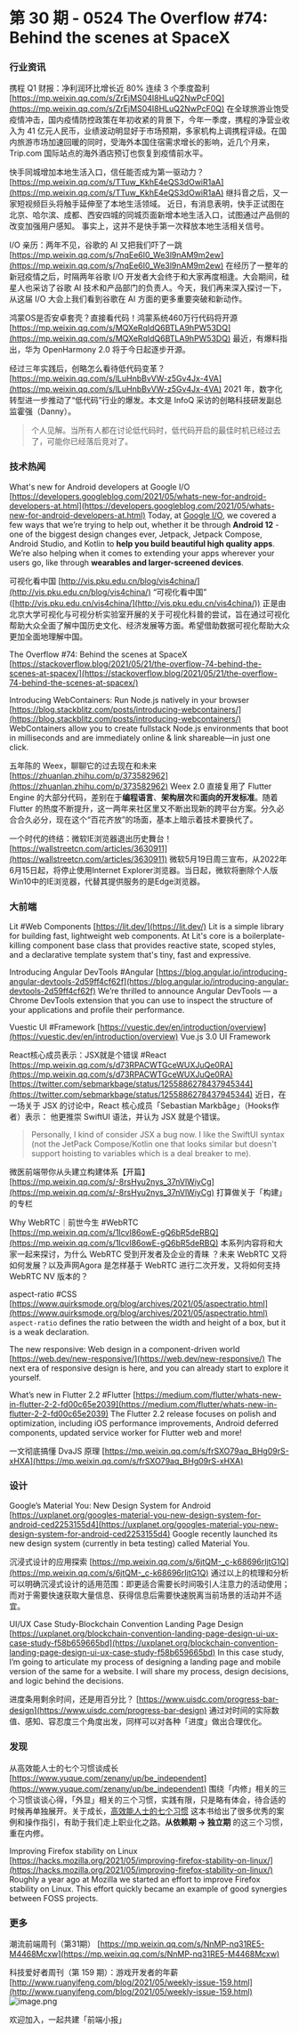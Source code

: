 # 第 30 期 - 0524 The Overflow #74: Behind the scenes at SpaceX
### 行业资讯
携程 Q1 财报：净利润环比增长近 80% 连续 3 个季度盈利
[https://mp.weixin.qq.com/s/ZrEjMS04I8HLuQ2NwPcF0Q](https://mp.weixin.qq.com/s/ZrEjMS04I8HLuQ2NwPcF0Q)
在全球旅游业饱受疫情冲击，国内疫情防控政策在年初收紧的背景下，今年一季度，携程的净营业收入为 41 亿元人民币，业绩波动明显好于市场预期，多家机构上调携程评级。在国内旅游市场加速回暖的同时，受海外本国住宿需求增长的影响，近几个月来，Trip.com 国际站点的海外酒店预订也恢复到疫情前水平。

快手同城增加本地生活入口，信任能否成为第一驱动力？
[https://mp.weixin.qq.com/s/TTuw_KkhE4eQS3dOwiR1aA](https://mp.weixin.qq.com/s/TTuw_KkhE4eQS3dOwiR1aA)
继抖音之后，又一家短视频巨头将触手延伸至了本地生活领域。 近日，有消息表明，快手正试图在北京、哈尔滨、成都、西安四城的同城页面新增本地生活入口，试图通过产品侧的改变加强用户感知。 事实上，这并不是快手第一次释放本地生活相关信号。

I/O 亲历：两年不见，谷歌的 AI 又把我们吓了一跳
[https://mp.weixin.qq.com/s/7nqEe6I0_We3l9nAM9m2ew](https://mp.weixin.qq.com/s/7nqEe6I0_We3l9nAM9m2ew)
在经历了一整年的新冠疫情之后，时隔两年谷歌 I/O 开发者大会终于和大家再度相逢。大会期间，硅星人也采访了谷歌 AI 技术和产品部门的负责人。今天，我们再来深入探讨一下，从这届 I/O 大会上我们看到谷歌在 AI 方面的更多重要突破和新动作。

鸿蒙OS是否安卓套壳？直接看代码！鸿蒙系统460万行代码将开源
[https://mp.weixin.qq.com/s/MQXeRqIdQ6BTLA9hPW53DQ](https://mp.weixin.qq.com/s/MQXeRqIdQ6BTLA9hPW53DQ)
最近，有爆料指出，华为 OpenHarmony 2.0 将于今日起逐步开源。

经过三年实践后，创略怎么看待低代码变革？
[https://mp.weixin.qq.com/s/lLuHnbBvVW-z5Gv4Jx-4VA](https://mp.weixin.qq.com/s/lLuHnbBvVW-z5Gv4Jx-4VA)
2021 年，数字化转型进一步推动了“低代码”行业的爆发。本文是 InfoQ 采访的创略科技研发副总监霍强（Danny）。
> 个人见解。当所有人都在讨论低代码时，低代码开启的最佳时机已经过去了，可能你已经落后竞对了。


### 技术热闻
What's new for Android developers at Google I/O
[https://developers.googleblog.com/2021/05/whats-new-for-android-developers-at.html](https://developers.googleblog.com/2021/05/whats-new-for-android-developers-at.html)
Today, at [Google I/O](https://events.google.com/io/?lng=en), we covered a few ways that we’re trying to help out, whether it be through **Android 12** - one of the biggest design changes ever, Jetpack, Jetpack Compose, Android Studio, and Kotlin to **help you build beautiful high quality apps**. We’re also helping when it comes to extending your apps wherever your users go, like through **wearables and larger-screened devices**.

可视化看中国
[http://vis.pku.edu.cn/blog/vis4china/](http://vis.pku.edu.cn/blog/vis4china/)
“可视化看中国” ([http://vis.pku.edu.cn/vis4china/](http://vis.pku.edu.cn/vis4china/)) 正是由北京大学可视化与可视分析实验室开展的关于可视化科普的尝试，旨在通过可视化帮助大众全面了解中国历史文化、经济发展等方面。希望借助数据可视化帮助大众更加全面地理解中国。

The Overflow #74: Behind the scenes at SpaceX
[https://stackoverflow.blog/2021/05/21/the-overflow-74-behind-the-scenes-at-spacex/](https://stackoverflow.blog/2021/05/21/the-overflow-74-behind-the-scenes-at-spacex/)

Introducing WebContainers: Run Node.js natively in your browser
[https://blog.stackblitz.com/posts/introducing-webcontainers/](https://blog.stackblitz.com/posts/introducing-webcontainers/)
WebContainers allow you to create fullstack Node.js environments that boot in milliseconds and are immediately online & link shareable—in just one click.

五年陈的 Weex，聊聊它的过去现在和未来
[https://zhuanlan.zhihu.com/p/373582962](https://zhuanlan.zhihu.com/p/373582962)
Weex 2.0 直接复用了 Flutter Engine 的大部分代码，差别在于**编程语言**、**架构层次**和**面向的开发标准**。随着 Flutter 的热度不断提升，这一两年来社区里又不断出现新的跨平台方案。分久必合合久必分，现在这个“百花齐放”的场面，基本上暗示着技术要换代了。

一个时代的终结：微软IE浏览器退出历史舞台！
[https://wallstreetcn.com/articles/3630911](https://wallstreetcn.com/articles/3630911)
微软5月19日周三宣布，从2022年6月15日起，将停止使用Internet Explorer浏览器。当日起，微软将删除个人版Win10中的IE浏览器，代替其提供服务的是Edge浏览器。

### 大前端
Lit #Web Components
[https://lit.dev/](https://lit.dev/)
Lit is a simple library for building fast, lightweight web components. 
At Lit's core is a boilerplate-killing component base class that provides reactive state, scoped styles, and a declarative template system that's tiny, fast and expressive.

Introducing Angular DevTools #Angular
[https://blog.angular.io/introducing-angular-devtools-2d59ff4cf62f](https://blog.angular.io/introducing-angular-devtools-2d59ff4cf62f)
We’re thrilled to announce Angular DevTools — a Chrome DevTools extension that you can use to inspect the structure of your applications and profile their performance.

Vuestic UI #Framework
[https://vuestic.dev/en/introduction/overview](https://vuestic.dev/en/introduction/overview)
Vue.js 3.0 UI Framework

React核心成员表示：JSX就是个错误 #React
[https://mp.weixin.qq.com/s/d73RPACWTGceWUXJuQe0RA](https://mp.weixin.qq.com/s/d73RPACWTGceWUXJuQe0RA)
[https://twitter.com/sebmarkbage/status/1255886278437945344](https://twitter.com/sebmarkbage/status/1255886278437945344)
近日，在一场关于 JSX 的讨论中，React 核心成员「Sebastian Markbåge」（Hooks作者）表示：
他更推崇 SwiftUI 语法，并认为 JSX 就是个错误。
> Personally, I kind of consider JSX a bug now. I like the SwiftUI syntax (not the JetPack Compose/Kotlin one that looks similar but doesn't support hoisting to variables which is a deal breaker to me).


微医前端带你从头建立构建体系【开篇】
[https://mp.weixin.qq.com/s/-8rsHyu2nys_37nVlWiyCg](https://mp.weixin.qq.com/s/-8rsHyu2nys_37nVlWiyCg)
打算做关于「构建」的专栏

Why WebRTC｜前世今生 #WebRTC
[https://mp.weixin.qq.com/s/1Icvl86owE-gQ6bR5deRBQ](https://mp.weixin.qq.com/s/1Icvl86owE-gQ6bR5deRBQ)
本系列内容将和大家一起来探讨，为什么 WebRTC 受到开发者及企业的青睐 ？未来 WebRTC 又将如何发展？以及声网Agora 是怎样基于 WebRTC 进行二次开发，又将如何支持 WebRTC NV 版本的？

aspect-ratio #CSS
[https://www.quirksmode.org/blog/archives/2021/05/aspectratio.html](https://www.quirksmode.org/blog/archives/2021/05/aspectratio.html)
`aspect-ratio` defines the ratio between the width and height of a box, but it is a weak declaration.

The new responsive: Web design in a component-driven world
[https://web.dev/new-responsive/](https://web.dev/new-responsive/)
The next era of responsive design is here, and you can already start to explore it yourself.

What’s new in Flutter 2.2 #Flutter
[https://medium.com/flutter/whats-new-in-flutter-2-2-fd00c65e2039](https://medium.com/flutter/whats-new-in-flutter-2-2-fd00c65e2039)
The Flutter 2.2 release focuses on polish and optimization, including iOS performance improvements, Android deferred components, updated service worker for Flutter web and more!

一文彻底搞懂 DvaJS 原理
[https://mp.weixin.qq.com/s/frSXO79aq_BHg09rS-xHXA](https://mp.weixin.qq.com/s/frSXO79aq_BHg09rS-xHXA)

### 设计
Google’s Material You: New Design System for Android
[https://uxplanet.org/googles-material-you-new-design-system-for-android-ced2253155d4](https://uxplanet.org/googles-material-you-new-design-system-for-android-ced2253155d4)
Google recently launched its new design system (currently in beta testing) called Material You.

沉浸式设计的应用探索
[https://mp.weixin.qq.com/s/6jtQM-_c-k68696rIjtG1Q](https://mp.weixin.qq.com/s/6jtQM-_c-k68696rIjtG1Q)
通过以上的梳理和分析可以明确沉浸式设计的适用范围：即更适合需要长时间吸引人注意力的活动使用；而对于需要快速获取大量信息、获得信息后需要快速脱离当前场景的活动并不适宜。

UI/UX Case Study-Blockchain Convention Landing Page Design
[https://uxplanet.org/blockchain-convention-landing-page-design-ui-ux-case-study-f58b659665bd](https://uxplanet.org/blockchain-convention-landing-page-design-ui-ux-case-study-f58b659665bd)
In this case study, I’m going to articulate my process of designing a landing page and mobile version of the same for a website. I will share my process, design decisions, and logic behind the decisions.

进度条用剩余时间，还是用百分比？
[https://www.uisdc.com/progress-bar-design](https://www.uisdc.com/progress-bar-design)
通过对时间的实际数值、感知、容忍度三个角度出发，同样可以对各种「进度」做出合理优化。

### 发现
从高效能人士的七个习惯谈成长
[https://www.yuque.com/zenany/up/be_independent](https://www.yuque.com/zenany/up/be_independent)
围绕「内修」相关的三个习惯谈谈心得，「外显」相关的三个习惯，实践有限，只是略有体会，待合适的时候再单独展开。关于成长，[高效能人士的七个习惯](https://book.douban.com/subject/5325618/) 这本书给出了很多优秀的案例和操作指引，有助于我们走上职业化之路。**从依赖期 -> 独立期** 的这三个习惯，重在内修。

Improving Firefox stability on Linux
[https://hacks.mozilla.org/2021/05/improving-firefox-stability-on-linux/](https://hacks.mozilla.org/2021/05/improving-firefox-stability-on-linux/)
Roughly a year ago at Mozilla we started an effort to improve Firefox stability on Linux. This effort quickly became an example of good synergies between FOSS projects.

### 更多
潮流前端周刊（第31期）
[https://mp.weixin.qq.com/s/NnMP-nq31RE5-M4468Mcxw](https://mp.weixin.qq.com/s/NnMP-nq31RE5-M4468Mcxw)

科技爱好者周刊（第 159 期）：游戏开发者的年薪
[http://www.ruanyifeng.com/blog/2021/05/weekly-issue-159.html](http://www.ruanyifeng.com/blog/2021/05/weekly-issue-159.html)
![image.png](https://cdn.nlark.com/yuque/0/2020/png/85771/1605930034828-7fc81343-651f-4a15-8465-eebe5a23cf61.png#height=31&id=C5Hpa&margin=%5Bobject%20Object%5D&name=image.png&originHeight=90&originWidth=2186&originalType=binary&size=14325&status=done&style=none&width=746)


欢迎加入，一起共建「前端小报」

